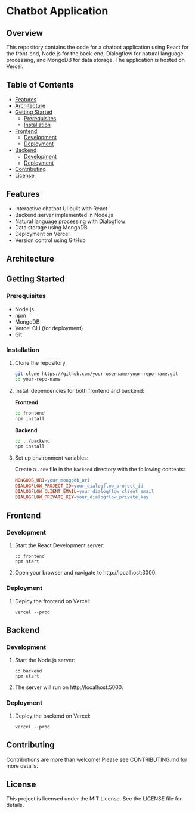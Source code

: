 # Chatbot Application

## Overview

This repository contains the code for a chatbot application using React for the front-end, Node.js for the back-end, Dialogflow for natural language processing, and MongoDB for data storage. The application is hosted on Vercel.

## Table of Contents

- [Features](#features)
- [Architecture](#architecture)
- [Getting Started](#getting-started)
  - [Prerequisites](#prerequisites)
  - [Installation](#installation)
- [Frontend](#frontend)
  - [Development](#development)
  - [Deployment](#deployment)
- [Backend](#backend)
  - [Development](#development-1)
  - [Deployment](#deployment-1)
- [Contributing](#contributing)
- [License](#license)

## Features

- Interactive chatbot UI built with React
- Backend server implemented in Node.js
- Natural language processing with Dialogflow
- Data storage using MongoDB
- Deployment on Vercel
- Version control using GitHub

## Architecture

## Getting Started

### Prerequisites

- Node.js
- npm
- MongoDB
- Vercel CLI (for deployment)
- Git

### Installation

1. Clone the repository:

    ```bash
    git clone https://github.com/your-username/your-repo-name.git
    cd your-repo-name
    ```

2. Install dependencies for both frontend and backend:

    **Frontend**

    ```bash
    cd frontend
    npm install
    ```

    **Backend**

    ```bash
    cd ../backend
    npm install
    ```

3. Set up environment variables:

   Create a `.env` file in the `backend` directory with the following contents:

   ```makefile
   MONGODB_URI=your_mongodb_uri
   DIALOGFLOW_PROJECT_ID=your_dialogflow_project_id
   DIALOGFLOW_CLIENT_EMAIL=your_dialogflow_client_email
   DIALOGFLOW_PRIVATE_KEY=your_dialogflow_private_key
   ```

## Frontend
### Development
1. Start the React Development server:
   ```
   cd frontend
   npm start
   ```
2. Open your browser and navigate to http://localhost:3000.

### Deployment
1. Deploy the frontend on Vercel:
    ```
    vercel --prod
    ```
## Backend
### Development
1. Start the Node.js server:
    ```
    cd backend
    npm start
    ```
2. The server will run on http://localhost:5000.
### Deployment
1. Deploy the backend on Vercel:
    ```
    vercel --prod
    ```
## Contributing
Contributions are more than welcome! Please see CONTRIBUTING.md for more details.

## License
This project is licensed under the MIT License. See the LICENSE file for details.